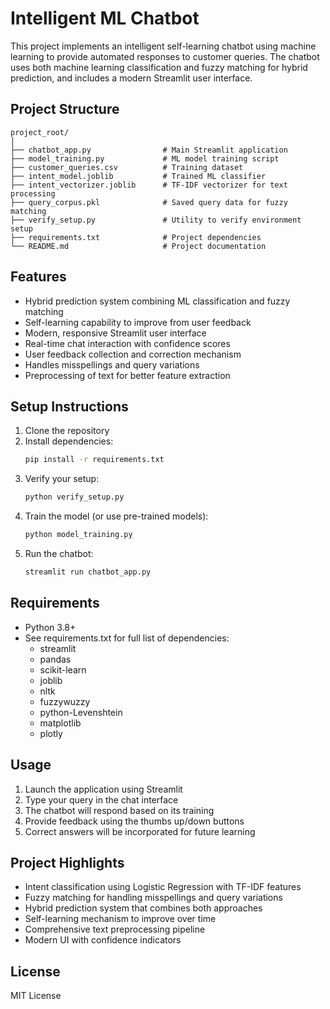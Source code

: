# Intelligent ML Chatbot

This project implements an intelligent self-learning chatbot using machine learning to provide automated responses to customer queries. The chatbot uses both machine learning classification and fuzzy matching for hybrid prediction, and includes a modern Streamlit user interface.

## Project Structure
```
project_root/
│
├── chatbot_app.py                # Main Streamlit application
├── model_training.py             # ML model training script
├── customer_queries.csv          # Training dataset
├── intent_model.joblib           # Trained ML classifier
├── intent_vectorizer.joblib      # TF-IDF vectorizer for text processing
├── query_corpus.pkl              # Saved query data for fuzzy matching
├── verify_setup.py               # Utility to verify environment setup
├── requirements.txt              # Project dependencies
└── README.md                     # Project documentation
```

## Features
- Hybrid prediction system combining ML classification and fuzzy matching
- Self-learning capability to improve from user feedback
- Modern, responsive Streamlit user interface
- Real-time chat interaction with confidence scores
- User feedback collection and correction mechanism
- Handles misspellings and query variations
- Preprocessing of text for better feature extraction

## Setup Instructions

1. Clone the repository
2. Install dependencies:
   ```bash
   pip install -r requirements.txt
   ```
3. Verify your setup:
   ```bash
   python verify_setup.py
   ```
4. Train the model (or use pre-trained models):
   ```bash
   python model_training.py
   ```
5. Run the chatbot:
   ```bash
   streamlit run chatbot_app.py
   ```

## Requirements
- Python 3.8+
- See requirements.txt for full list of dependencies:
  - streamlit
  - pandas
  - scikit-learn
  - joblib
  - nltk
  - fuzzywuzzy
  - python-Levenshtein
  - matplotlib
  - plotly

## Usage
1. Launch the application using Streamlit
2. Type your query in the chat interface
3. The chatbot will respond based on its training
4. Provide feedback using the thumbs up/down buttons
5. Correct answers will be incorporated for future learning

## Project Highlights
- Intent classification using Logistic Regression with TF-IDF features
- Fuzzy matching for handling misspellings and query variations
- Hybrid prediction system that combines both approaches
- Self-learning mechanism to improve over time
- Comprehensive text preprocessing pipeline
- Modern UI with confidence indicators

## License
MIT License
